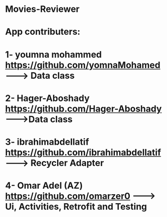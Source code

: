 # Movies-Reviewer
# App contributers:
# 1- youmna mohammed https://github.com/yomnaMohamed ---> Data class
# 2- Hager-Aboshady https://github.com/Hager-Aboshady --->Data class
# 3- ibrahimabdellatif https://github.com/ibrahimabdellatif ---> Recycler Adapter
# 4- Omar Adel (AZ) https://github.com/omarzer0 ---> Ui, Activities, Retrofit and Testing 
